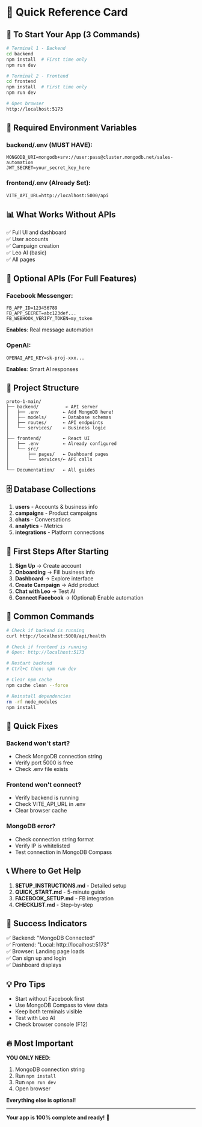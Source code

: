 # 🎯 Quick Reference Card

## 🚀 To Start Your App (3 Commands)

```bash
# Terminal 1 - Backend
cd backend
npm install  # First time only
npm run dev

# Terminal 2 - Frontend  
cd frontend
npm install  # First time only
npm run dev

# Open browser
http://localhost:5173
```

## 🔑 Required Environment Variables

### **backend/.env** (MUST HAVE):
```env
MONGODB_URI=mongodb+srv://user:pass@cluster.mongodb.net/sales-automation
JWT_SECRET=your_secret_key_here
```

### **frontend/.env** (Already Set):
```env
VITE_API_URL=http://localhost:5000/api
```

## 📊 What Works Without APIs

✅ Full UI and dashboard  
✅ User accounts  
✅ Campaign creation  
✅ Leo AI (basic)  
✅ All pages  

## 🔌 Optional APIs (For Full Features)

### Facebook Messenger:
```env
FB_APP_ID=123456789
FB_APP_SECRET=abc123def...
FB_WEBHOOK_VERIFY_TOKEN=my_token
```
**Enables**: Real message automation

### OpenAI:
```env
OPENAI_API_KEY=sk-proj-xxx...
```
**Enables**: Smart AI responses

## 📁 Project Structure

```
proto-1-main/
├── backend/          ← API server
│   ├── .env         ← Add MongoDB here!
│   ├── models/      ← Database schemas
│   ├── routes/      ← API endpoints
│   └── services/    ← Business logic
│
├── frontend/        ← React UI
│   ├── .env         ← Already configured
│   └── src/
│       ├── pages/   ← Dashboard pages
│       └── services/← API calls
│
└── Documentation/   ← All guides
```

## 🗄️ Database Collections

1. **users** - Accounts & business info
2. **campaigns** - Product campaigns  
3. **chats** - Conversations
4. **analytics** - Metrics
5. **integrations** - Platform connections

## 🎯 First Steps After Starting

1. **Sign Up** → Create account
2. **Onboarding** → Fill business info
3. **Dashboard** → Explore interface
4. **Create Campaign** → Add product
5. **Chat with Leo** → Test AI
6. **Connect Facebook** → (Optional) Enable automation

## 🔧 Common Commands

```bash
# Check if backend is running
curl http://localhost:5000/api/health

# Check if frontend is running
# Open: http://localhost:5173

# Restart backend
# Ctrl+C then: npm run dev

# Clear npm cache
npm cache clean --force

# Reinstall dependencies
rm -rf node_modules
npm install
```

## 🐛 Quick Fixes

### Backend won't start?
- Check MongoDB connection string
- Verify port 5000 is free
- Check .env file exists

### Frontend won't connect?
- Verify backend is running
- Check VITE_API_URL in .env
- Clear browser cache

### MongoDB error?
- Check connection string format
- Verify IP is whitelisted
- Test connection in MongoDB Compass

## 📞 Where to Get Help

1. **SETUP_INSTRUCTIONS.md** - Detailed setup
2. **QUICK_START.md** - 5-minute guide
3. **FACEBOOK_SETUP.md** - FB integration
4. **CHECKLIST.md** - Step-by-step

## 🎉 Success Indicators

✅ Backend: "MongoDB Connected"  
✅ Frontend: "Local: http://localhost:5173"  
✅ Browser: Landing page loads  
✅ Can sign up and login  
✅ Dashboard displays  

## 💡 Pro Tips

- Start without Facebook first
- Use MongoDB Compass to view data
- Keep both terminals visible
- Test with Leo AI
- Check browser console (F12)

## 🔥 Most Important

**YOU ONLY NEED**:
1. MongoDB connection string
2. Run `npm install` 
3. Run `npm run dev`
4. Open browser

**Everything else is optional!**

---

**Your app is 100% complete and ready!** 🚀
